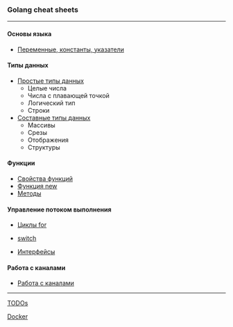 ### Golang cheat sheets

---

#### Основы языка

* [Переменные, константы, указатели](./vars/README.md)

#### Типы данных

* [Простые типы данных](./datatypes/README_1.md)
    * Целые числа
    * Числа с плавающей точкой
    * Логический тип
    * Строки
* [Составные типы данных](./datatypes/README_2.md)
    * Массивы
    * Срезы
    * Отображения
    * Структуры

#### Функции

* [Свойства функций](./functions/README_1.md)
* [Функция new](./functions/README_2.md)
* [Методы](./functions/README_2.md)

#### Управление потоком выполнения

* [Циклы for](./for-each/README.md)
* [switch](./switch/README.md)


* [Интерфейсы](./interfaces/README.md)

#### Работа с каналами

* [Работа с каналами](./channels/README.md)

---

[TODOs](./todo/README.md)

[Docker](./docker/README.md)
